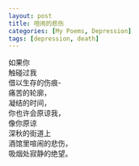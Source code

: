 ```yaml
---
layout: post
title: 喧闹的悲伤
categories: [My Poems, Depression]
tags: [depression, death]
---
```


如果你  
触碰过我  
借以生存的伤痕-  
痛苦的轮廓，  
凝结的时间，  
你也许会原谅我，  
像你原谅  
深秋的街道上  
酒馆里喧闹的悲伤，  
吸烟处寂静的绝望。
